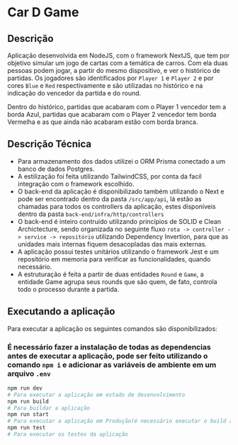 # Car D Game

## Descrição

Aplicação desenvolvida em NodeJS, com o framework NextJS, que tem por objetivo simular um jogo de cartas com a temática de carros. Com ela duas pessoas podem jogar, a partir do mesmo dispositivo, e ver o histórico de partidas.
Os jogadores são identificados por `Player 1` e `Player 2` e por cores `Blue` e `Red` respectivamente e são utilizadas no histórico e na indicação do vencedor da partida e do round.

Dentro do histórico, partidas que acabaram com o Player 1 vencedor tem a borda Azul, partidas que acabaram com o Player 2 vencedor tem borda Vermelha e as que ainda não acabaram estão com borda branca.

## Descrição Técnica
- Para armazenamento dos dados utilizei o ORM Prisma conectado a um banco de dados Postgres.
- A estilização foi feita utilizando TailwindCSS, por conta da facil integração com o framework escolhido.
- O back-end da aplicação é disponibilizado também utilizando o Next e pode ser encontrado dentro da pasta `/src/app/api`, lá estão as chamadas para todos os controllers da aplicação, estes disponíveis dentro da pasta `back-end/infra/http/controllers`
- O back-end é inteiro contruído utilizando princípios de SOLID e Clean Archictecture, sendo organizada no seguinte fluxo `rota -> controller -> service -> repositório` utilizando Dependency Invertion, para que as unidades mais internas fiquem desacopladas das mais externas.
- A aplicação possui testes unitários utilizando o framework Jest e um repositório em memoria para verificar as funcionalidades, quando necessário.
- A estruturação é feita a partir de duas entidades `Round` e `Game`, a entidade Game agrupa seus rounds que são quem, de fato, controla todo o processo durante a partida.

## Executando a aplicação

Para executar a aplicação os seguintes comandos são disponibilizados:

### É necessário fazer a instalação de todas as dependencias antes de executar a aplicação, pode ser feito utilizando o comando `npm i` e adicionar as variáveis de ambiente em um arquivo `.env`

```bash
npm run dev
# Para executar a aplicação em estado de desenvolvimento
npm run build
# Para buildar a aplicação
npm run start
# Para executar a aplicação em Produção(é necessário executar o build antes de executar neste formato)
npm run test
# Para executar os testes da aplicação
```
